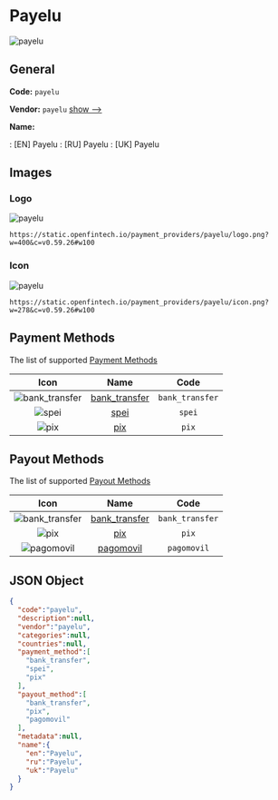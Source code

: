 
# Payelu 
![payelu](https://static.openfintech.io/payment_providers/payelu/logo.png?w=400&c=v0.59.26#w100)  

## General 
 
**Code:** `payelu` 
 
**Vendor:** `payelu` [show -->](/vendors/payelu/) 
 
**Name:** 
 
:	[EN] Payelu 
:	[RU] Payelu 
:	[UK] Payelu 
 

## Images 

### Logo 
 
![payelu](https://static.openfintech.io/payment_providers/payelu/logo.png?w=400&c=v0.59.26#w100)  

```
https://static.openfintech.io/payment_providers/payelu/logo.png?w=400&c=v0.59.26#w100
```  

### Icon 
 
![payelu](https://static.openfintech.io/payment_providers/payelu/icon.png?w=278&c=v0.59.26#w100)  

```
https://static.openfintech.io/payment_providers/payelu/icon.png?w=278&c=v0.59.26#w100
```  

## Payment Methods 
 
The list of supported [Payment Methods](/payment-methods/) 

|Icon|Name|Code| 
|:---:|:---:|:---:| 
|![bank_transfer](https://static.openfintech.io/payment_methods/bank_transfer/icon.svg?w=278&c=v0.59.26#w100) |[bank_transfer](/payment-methods/bank_transfer/)|`bank_transfer`| 
|![spei](https://static.openfintech.io/payment_methods/spei/icon.svg?w=278&c=v0.59.26#w100) |[spei](/payment-methods/spei/)|`spei`| 
|![pix](https://static.openfintech.io/payment_methods/pix/icon.svg?w=278&c=v0.59.26#w100) |[pix](/payment-methods/pix/)|`pix`| 
 

## Payout Methods 
 
The list of supported [Payout Methods](/payout-methods/) 

|Icon|Name|Code| 
|:---:|:---:|:---:| 
|![bank_transfer](https://static.openfintech.io/payout_methods/bank_transfer/icon.svg?w=278&c=v0.59.26#w40) |[bank_transfer](payout-methodsbank_transfer/)|`bank_transfer`| 
|![pix](https://static.openfintech.io/payout_methods/pix/icon.svg?w=278&c=v0.59.26#w40) |[pix](payout-methodspix/)|`pix`| 
|![pagomovil](https://static.openfintech.io/payout_methods/pagomovil/icon.png?w=278&c=v0.59.26#w40) |[pagomovil](payout-methodspagomovil/)|`pagomovil`| 
 

## JSON Object 

```json
{
  "code":"payelu",
  "description":null,
  "vendor":"payelu",
  "categories":null,
  "countries":null,
  "payment_method":[
    "bank_transfer",
    "spei",
    "pix"
  ],
  "payout_method":[
    "bank_transfer",
    "pix",
    "pagomovil"
  ],
  "metadata":null,
  "name":{
    "en":"Payelu",
    "ru":"Payelu",
    "uk":"Payelu"
  }
}
```  
